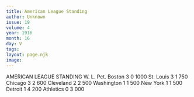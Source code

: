 ```yaml
---
title: American League Standing
author: Unknown
issue: 19
volume: 4
year: 1916
month: 16
day: V
tags:
layout: page.njk
image:
---
```

AMERICAN LEAGUE STANDING   			W.	L.	Pct.   Boston		3	0	1000   St. Louis		3	1	750   Chicago		3	2	600   Cleveland		2	2	500   Washington	1	1	500   New York		1	1	500   Detroit		1	4	200   Athletics		0	3	000




